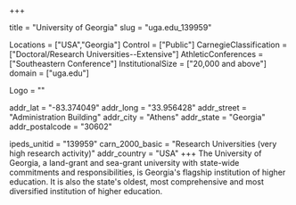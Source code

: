 
+++

title = "University of Georgia"
slug = "uga.edu_139959"

Locations = ["USA","Georgia"]
Control = ["Public"]
CarnegieClassification = ["Doctoral/Research Universities--Extensive"]
AthleticConferences = ["Southeastern Conference"]
InstitutionalSize = ["20,000 and above"]
domain = ["uga.edu"]

Logo = ""

addr_lat = "-83.374049"
addr_long = "33.956428"
addr_street = "Administration Building"
addr_city = "Athens"
addr_state = "Georgia"
addr_postalcode = "30602"

ipeds_unitid = "139959"
carn_2000_basic = "Research Universities (very high research activity)"
addr_country = "USA"
+++
    The University of Georgia, a land-grant and sea-grant university with state-wide commitments and responsibilities, is Georgia's flagship institution of higher education. It is also the state's oldest, most comprehensive and most diversified institution of higher education.
